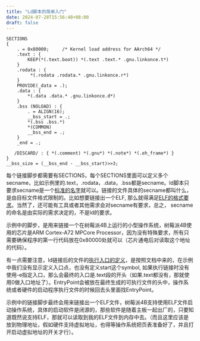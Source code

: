 ```yaml
---
title: "Ld脚本的简单入门"
date: 2024-07-28T15:56:48+08:00
draft: false
---
```


```
SECTIONS
{
    . = 0x80000;     /* Kernel load address for AArch64 */
    .text : { 
        KEEP(*(.text.boot)) *(.text .text.* .gnu.linkonce.t*) 
    }
    .rodata : {
         *(.rodata .rodata.* .gnu.linkonce.r*) 
    }
    PROVIDE(_data = .);
    .data : { 
        *(.data .data.* .gnu.linkonce.d*) 
    }
    .bss (NOLOAD) : {
        . = ALIGN(16);
        __bss_start = .;
        *(.bss .bss.*)
        *(COMMON)
        __bss_end = .;
    }
    _end = .;

   /DISCARD/ : { *(.comment) *(.gnu*) *(.note*) *(.eh_frame*) }
}
__bss_size = (__bss_end - __bss_start)>>3;
```

每个链接脚步都需要有SECTIONS，每个SECTIONS里面可以定义多个secname，比如示例里的.text，.rodata，.data，.bss都是secname。ld脚本只要求secname是一个[标准的名字](https://ftp.gnu.org/old-gnu/Manuals/ld-2.9.1/html_mono/ld.html#SEC9)就可以。链接的文件具体的secname都叫什么，是由目标文件格式限制的。比如想要链接出一个ELF, 那么就得满足[ELF的格式要求](https://wiki.osdev.org/ELF)。当然了，还可能有工具或者其他需求会对secname有要求，总之， secname的命名是由实际的需求决定的，不是ld的要求。

示例中的脚步，是用来链接一个在树莓派4B上运行的小型操作系统，树莓派4B使用的芯片是ARM Cortex-A72 MPCore Processor，因为没有特殊要求，所有只需要确保程序的第一行代码放在0x80000处就可以（芯片通电后对读取这个地址的代码）。

有一点需要注意，ld链接后的文件的[执行入口的定义](https://ftp.gnu.org/old-gnu/Manuals/ld-2.9.1/html_chapter/ld_3.html#SEC24)，是按照文档中来的，在示例中我们没有显示定义入口点，也没有定义start这个symbol, 如果执行链接时没有使用-e指定入口，那么会最终的入口是.text段的开头（如果.text都没有，那就使用0做入口地址了）。EntryPoint会被放在最终生成的可执行文件的头中，操作系统或者硬件的启动程序执行文件的时候回去头里面找EntryPoint。

示例中的链接脚步最终会用来链接出一个ELF文件，树莓派4B支持使用ELF文件启动操作系统，具体的启动软件是闭源的，那些软件是随着主板一起出厂的，只要知道既然说支持ELF，那就可以读取到我的ELF文件到内存中去。（而且这里应该是放到物理地址，假如硬件支持虚拟地址，也得等操作系统把页表准备好了，并且打开启动虚拟地址的开关才行）。
